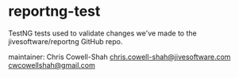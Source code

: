 reportng-test
=============

TestNG tests used to validate changes we've made to the jivesoftware/reportng GitHub repo.


maintainer:
Chris Cowell-Shah
chris.cowell-shah@jivesoftware.com
cwcowellshah@gmail.com

